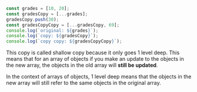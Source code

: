 ```js
const grades = [10, 20];
const gradesCopy = [...grades];
gradesCopy.push(30);
const gradesCopyCopy = [...gradesCopy, 69];
console.log(`original: ${grades}`);
console.log(`copy: ${gradesCopy}`);
console.log(`copy copy: ${gradesCopyCopy}`);
```

This copy is called shallow copy because it only goes 1 level deep. This means that for an array of objects if you make an update to the objects in the new array, the objects in the old array will **still be updated**.

In the context of arrays of objects, 1 level deep means that the objects in the new array will still refer to the same objects in the original array.

